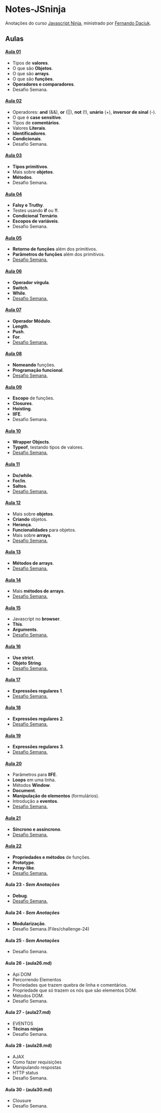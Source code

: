 # Notes-JSninja
Anotações do curso [Javascript Ninja](http://blog.da2k.com.br/curso-javascript-ninja/), ministrado por [Fernando Daciuk](https://github.com/fdaciuk).

## Aulas
#### [Aula 01](Files/01.md)
  * Tipos de __valores__.
  * O que são __Objetos__.
  * O que são __arrays__.
  * O que são __funções__.
  * __Operadores e comparadores__.
  * Desafio Semana.

#### [Aula 02](Files/02.md)
  * Operadores: __and__ (&&), __or__ (||), __not__ (!), __unário__ (+), __inversor de sinal__ (-).
  * O que é __case sensitive__.
  * Tipos de __comentários__.
  * Valores __Literais__.
  * __Identificadores__.
  * __Condicionais__.
  * Desafio Semana.

#### [Aula 03](Files/03.md)
  * __Tipos primitivos__.
  * Mais sobre __objetos__.
  * __Métodos__.
  * Desafio Semana.

#### [Aula 04](Files/04.md)
  * __Falsy e Truthy__.
  * Testes usando __if__ ou __!!__.
  * __Condicional Ternário__.
  * __Escopos de variáveis__.
  * Desafio Semana.

#### [Aula 05](Files/05.md)
  * __Retorno de funções__ além dos primitivos.
  * __Parâmetros de funções__ além dos primitivos.
  *  [Desafio Semana.](Files/schallenge-05.js)

#### [Aula 06](Files/06.md)
  * __Operador vírgula__.
  * __Switch__.
  * __While__.
  * [Desafio Semana.](Files/challenge-06.js)

#### [Aula 07](Files/07.md)
  * __Operador Módulo__.
  * __Length__.
  * __Push__.
  * __For__.
  * [Desafio Semana.](Files/challenge-07.js)

#### [Aula 08](Files/08.md)
  * __Nomeando__ funções.
  * __Programação funcional__.
  * [Desafio Semana.](Files/challenge-08.js)

#### [Aula 09](Files/09.md)
  * __Escopo__ de funções.
  * __Closures__.
  * __Hoisting__.
  * __IIFE__.
  * Desafio Semana.

#### [Aula 10](Files/10.md)
  * __Wrapper Objects__.
  * __Typeof__, testando tipos de valores.
  * [Desafio Semana.](Files/challenge-10.js)

#### [Aula 11](Files/11.md)
  * __Do/while__.
  * __For/in__.
  * __Saltos__.
  * [Desafio Semana.](Files/challenge-11.js)

#### [Aula 12](Files/12.md)
  * Mais sobre __objetos__.
  * __Criando__ objetos.
  * __Herança__.
  * __Funcionalidades__ para objetos.
  * Mais sobre __arrays__.
  * [Desafio Semana.](Files/challenge-12.js)

#### [Aula 13](Files/13.md)
  * __Métodos de arrays__.
  * [Desafio Semana.](Files/challenge-13.js)

#### [Aula 14](Files/14.md)
  * Mais __métodos de arrays__.
  * [Desafio Semana.](Files/challenge-14.js)

#### [Aula 15](Files/15.md)
  * Javascript no __browser__.
  * __This__.
  * __Arguments__.
  * [Desafio Semana.](Files/challenge-15/challenge-15.js)

#### [Aula 16](Files/16.md)
  * __Use strict__.
  * __Objeto String__.
  * [Desafio Semana.](Files/challenge-16/challenge-16.js)

#### [Aula 17](Files/17.md)
  * __Expressões regulares 1__.
  * [Desafio Semana.](Files/challenge-17/challenge-17.js)

#### [Aula 18](Files/18.md)
 * __Expressões regulares 2__.
 * [Desafio Semana.](Files/challenge-18/challenge-18.js)

#### [Aula 19](Files/19.md)
 * __Expressões regulares 3__.
 * [Desafio Semana.](Files/challenge-19/challenge-19.js)

#### [Aula 20](Files/20.md)
 * Parâmetros para __IIFE__.
 * __Loops__ em uma linha.
 * Métodos __Window__.
 * __Document__.
 * __Manipulação de elementos__ (formulários).
 * Introdução a __eventos__.
 * [Desafio Semana.](Files/challenge-20)

#### [Aula 21](Files/21.md)
  * __Síncrono e assíncrono__.
  * [Desafio Semana.](Files/challenge-21)

#### [Aula 22](Files/22.md)
  * __Propriedades e métodos__ de funções.
  * __Prototype__.
  * __Array-like__.
  * [Desafio Semana.](Files/challenge-22)

#### Aula 23 - *Sem Anotações*
  * __Debug__.
  * [Desafio Semana.](Files/challenge-23)

#### Aula 24 - *Sem Anotações*
  * __Modularização__.
  * Desafio Semana.(Files/challenge-24)

#### Aula 25 - *Sem Anotações*
  * Desafio Semana.

#### Aula 26 - (aula26.md)
  * Api DOM
  * Percorrendo Elementos
  * Proriedades que trazem quebra de linha e comentários.
  * Propriedade que só trazem os nós que são elementos DOM.
  * Métodos DOM.
  * Desafio Semana.  

#### Aula 27 - (aula27.md)
  * EVENTOS
  * __Técinas ninjas__
  * Desafio Semana.

#### Aula 28 - (aula28.md)
  * AJAX
  * Como fazer requisições
  * Manipulando respostas
  * HTTP status
  * Desafio Semana.

#### Aula 30 - (aula30.md)
  * Clousure
  * Desafio Semana.

